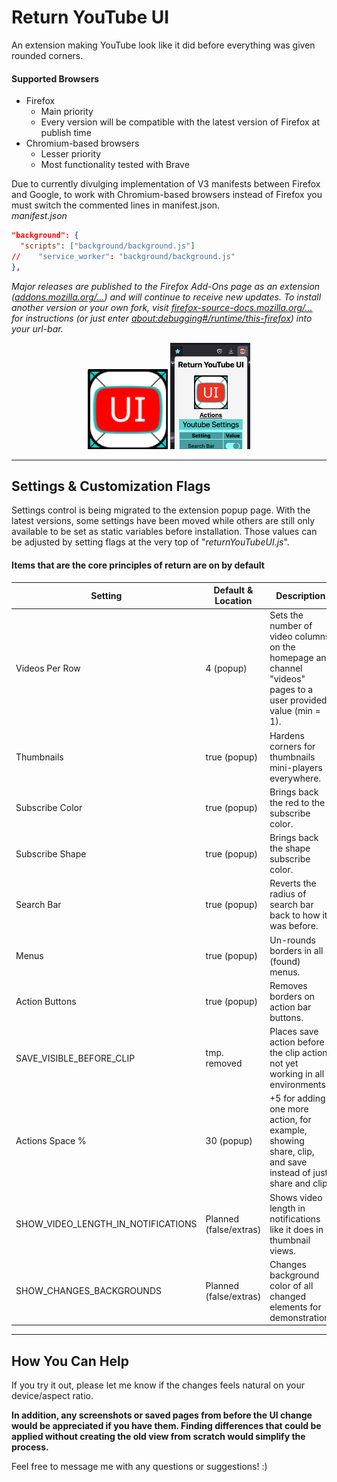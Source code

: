 # Return YouTube UI

An extension making YouTube look like it did before everything was given rounded corners.

#### Supported Browsers
* Firefox
  * Main priority
  * Every version will be compatible with the latest version of Firefox at publish time
* Chromium-based browsers
  * Lesser priority
  * Most functionality tested with Brave

Due to currently divulging implementation of V3 manifests between Firefox and Google, to work with Chromium-based browsers instead of Firefox you must switch the commented lines in manifest.json.
<br>
_manifest.json_
````json
"background": {
  "scripts": ["background/background.js"]
//    "service_worker": "background/background.js"
},
 ````

_Major releases are published to the Firefox Add-Ons page as an extension ([addons.mozilla.org/...](https://addons.mozilla.org/en-US/firefox/addon/return-youtube-ui/)) and will continue to receive new updates. To install another version or your own fork, visit [firefox-source-docs.mozilla.org/...](https://firefox-source-docs.mozilla.org/devtools-user/about_colon_debugging/index.html) for instructions (or just enter [about:debugging#/runtime/this-firefox](https://addons.mozilla.org/en-US/firefox/addon/return-youtube-ui/)) into your url-bar._

<div style="text-align: center;">
    <img src="./icons/ReturnYouTubeUIIconV2R2_512.png" alt="[Return YouTube UI Logo]" width="128" height="auto" />
    <img src="./Screenshots/PopupPageFullSettings_latestTOP.png" alt="[Return YouTube UI Logo]" width="128" height="auto" />
</div>

---

## Settings & Customization Flags

Settings control is being migrated to the extension popup page. With the latest versions, some settings have been moved while others are still only available to be set as static variables before installation. Those values can be adjusted by setting flags at the very top of "_returnYouTubeUI.js_".

#### Items that are the core principles of return are on by default
| Setting                            | Default & Location     | Description                                                                                                                     |
|------------------------------------|------------------------|---------------------------------------------------------------------------------------------------------------------------------|
| Videos Per Row                     | 4 (popup)              | Sets the number of video columns on the homepage and channel "videos" pages to a user provided value (min = 1).                 |
| Thumbnails                         | true (popup)           | Hardens corners for thumbnails mini-players everywhere.                                                                         |
| Subscribe Color                    | true (popup)           | Brings back the red to the subscribe color.                                                                                     |
| Subscribe Shape                    | true (popup)           | Brings back the shape subscribe color.                                                                                          |
| Search Bar                         | true (popup)           | Reverts the radius of search bar back to how it was before.                                                                     |
| Menus                              | true (popup)           | Un-rounds borders in all (found) menus.                                                                                         |
| Action Buttons                     | true (popup)           | Removes borders on action bar buttons.                                                                                          |
| SAVE_VISIBLE_BEFORE_CLIP           | tmp. removed           | Places save action before the clip action, not yet working in all environments.                                                 |
| Actions Space %                    | 30 (popup)             | +5 for adding one more action, for example, showing share, clip, and save instead of just share and clip.                       |
| SHOW_VIDEO_LENGTH_IN_NOTIFICATIONS | Planned (false/extras) | Shows video length in notifications like it does in thumbnail views.                                                            |
| SHOW_CHANGES_BACKGROUNDS           | Planned (false/extras) | Changes background color of all changed elements for demonstration.                                                             |

<hr/>

## How You Can Help

If you try it out, please let me know if the changes feels natural on your device/aspect ratio.

**In addition, any screenshots or saved pages from before the UI change would be appreciated if you have them. Finding differences that could be applied without creating the old view from scratch would simplify the process.**

Feel free to message me with any questions or suggestions! :)
